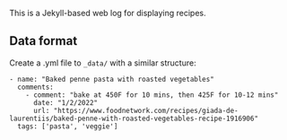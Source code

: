 This is a Jekyll-based web log for displaying recipes.

## Data format

Create a .yml file to `_data/` with a similar structure:

````
- name: "Baked penne pasta with roasted vegetables"
  comments:
    - comment: "bake at 450F for 10 mins, then 425F for 10-12 mins"
      date: "1/2/2022"
      url: "https://www.foodnetwork.com/recipes/giada-de-laurentiis/baked-penne-with-roasted-vegetables-recipe-1916906"
  tags: ['pasta', 'veggie']
````

